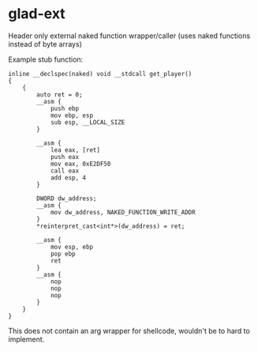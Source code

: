 # glad-ext
Header only external naked function wrapper/caller (uses naked functions instead of byte arrays)

Example stub function:
```
inline __declspec(naked) void __stdcall get_player()
{
	{
		auto ret = 0;
		__asm {
			push ebp
			mov ebp, esp
			sub esp, __LOCAL_SIZE
		}
		
		__asm {
			lea eax, [ret]
			push eax
			mov eax, 0xE2DF50
			call eax
			add esp, 4
		}

		DWORD dw_address;
		__asm {
			mov dw_address, NAKED_FUNCTION_WRITE_ADDR
		}
		*reinterpret_cast<int*>(dw_address) = ret;

		__asm {
			mov esp, ebp
			pop ebp
			ret
		}
		__asm {
			nop
			nop
			nop
		}
	}
}
```

This does not contain an arg wrapper for shellcode, wouldn't be to hard to implement.
